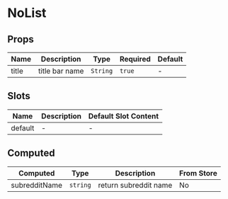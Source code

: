 # NoList

## Props

<!-- @vuese:NoList:props:start -->
|Name|Description|Type|Required|Default|
|---|---|---|---|---|
|title|title bar name|`String`|`true`|-|

<!-- @vuese:NoList:props:end -->


## Slots

<!-- @vuese:NoList:slots:start -->
|Name|Description|Default Slot Content|
|---|---|---|
|default|-|-|

<!-- @vuese:NoList:slots:end -->


## Computed

<!-- @vuese:NoList:computed:start -->
|Computed|Type|Description|From Store|
|---|---|---|---|
|subredditName|`string`|return subreddit name|No|

<!-- @vuese:NoList:computed:end -->


